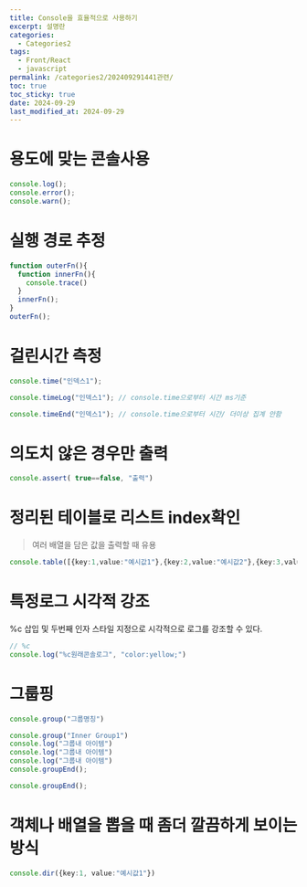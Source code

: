 ```yaml
---
title: Console을 효율적으로 사용하기
excerpt: 설명란
categories:
  - Categories2
tags:
  - Front/React
  - javascript
permalink: /categories2/202409291441관련/
toc: true
toc_sticky: true
date: 2024-09-29
last_modified_at: 2024-09-29
---
```

# 용도에 맞는 콘솔사용
```ts
console.log();
console.error();
console.warn();
```


# 실행 경로 추정
```ts
function outerFn(){
  function innerFn(){
    console.trace()
  }
  innerFn();
}
outerFn();
```

# 걸린시간 측정
```ts
console.time("인덱스1");

console.timeLog("인덱스1"); // console.time으로부터 시간 ms기준

console.timeEnd("인덱스1"); // console.time으로부터 시간/ 더이상 집계 안함
```

# 의도치 않은 경우만 출력
```ts
console.assert( true==false, "출력")

```


# 정리된 테이블로 리스트 index확인
> 여러 배열을 담은 값을 출력할 때 유용
```ts
console.table([{key:1,value:"예시값1"},{key:2,value:"예시값2"},{key:3,value:"예시값3"}])
```


# 특정로그 시각적 강조

%c 삽입 및 두번째 인자 스타일 지정으로 시각적으로 로그를 강조할 수 있다.
```js
// %c
console.log("%c원래콘솔로그", "color:yellow;")

```


# 그룹핑
```js
console.group("그룹명칭")

console.group("Inner Group1")
console.log("그룹내 아이템")
console.log("그룹내 아이템")
console.log("그룹내 아이템")
console.groupEnd();

console.groupEnd();

```


# 객체나 배열을 뽑을 때 좀더 깔끔하게 보이는 방식
```ts
console.dir({key:1, value:"예시값1"})

```
